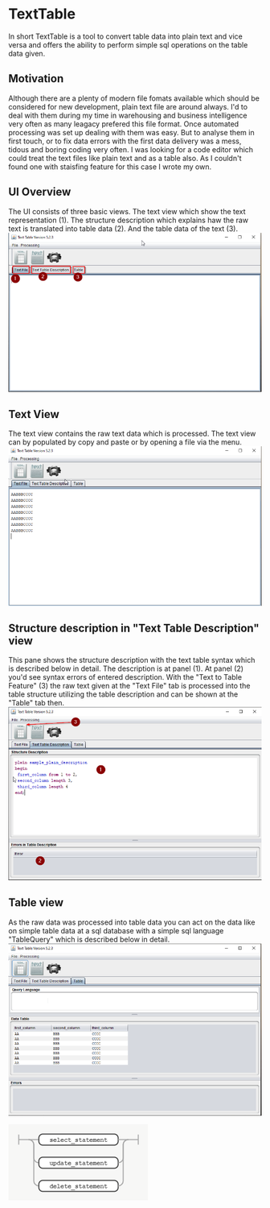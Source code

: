 # TextTable
In short TextTable is a tool to convert table data into plain text and vice versa and offers the ability to perform simple sql operations on the table data given.
## Motivation
Although there are a plenty of modern file fomats available which should be considered for new development, plain text file are around always. I'd to deal with them during my time in warehousing and business intelligence very often as many leagacy prefered this file format. Once automated processing was set up dealing with them was easy. But to analyse them in first touch, or to fix data errors with the first data delivery was a mess, tidous and boring coding very often.
I was looking for a code editor which could treat the text files like plain text and as a table also. As I couldn't found one with staisfing feature for this case I wrote my own.


## UI Overview
The UI consists of three basic views. The text view which show the text representation (1). The structure description which explains haw the raw text is translated into table data (2). And the table data of the text (3).
![overview](https://raw.githubusercontent.com/franzreitmayer/TextTable/media/media/overview.png)

## Text View
The text view contains the raw text data which is processed. The text view can by populated by copy and paste or by opening a file via the menu.
![textview](https://raw.githubusercontent.com/franzreitmayer/TextTable/media/media/text-view.png)

## Structure description in "Text Table Description" view 
This pane shows the structure description with the text table syntax which is described below in detail. The description is at panel (1). At panel (2) you'd see syntax errors of entered description. With the "Text to Table Feature" (3) the raw text given at the "Text File" tab is processed into the table structure utilizing the table description and can be shown at the "Table" tab then.
![textview](https://raw.githubusercontent.com/franzreitmayer/TextTable/media/media/description-view.png)

## Table view
As the raw data was processed into table data you can act on the data like on simple table data at a sql database with a simple sql language "TableQuery" which is described below in detail.
![table view 01](https://raw.githubusercontent.com/franzreitmayer/TextTable/media/media/table-view-01.png)


![statement](https://raw.githubusercontent.com/franzreitmayer/TextTable/media/media/statement.png)